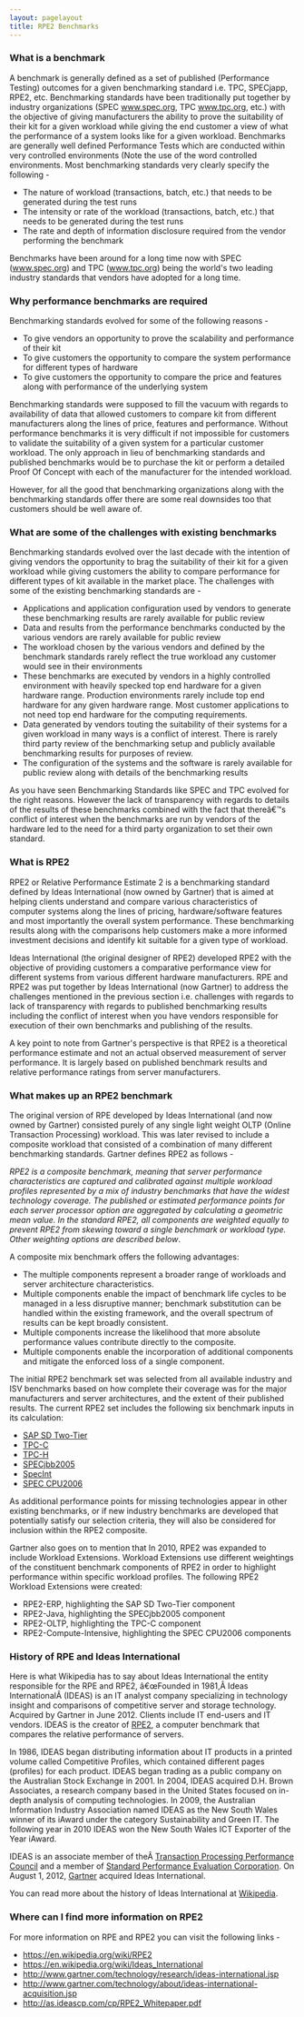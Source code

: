 ```yaml
---
layout: pagelayout
title: RPE2 Benchmarks
---
```


### What is a benchmark 

A benchmark is generally defined as a set of published (Performance Testing) outcomes for a given benchmarking standard i.e. TPC, SPECjapp, RPE2, etc. Benchmarking standards have been traditionally put together by industry organizations (SPEC <a href="http://www.spec.org" target="_blank">www.spec.org</a>, TPC  <a href="http://www.tpc.org" target="_blank">www.tpc.org</a>, etc.) with the objective of giving manufacturers the ability to prove the suitability of their kit for a given workload while giving the end customer a view of what the performance of a system looks like for a given workload. Benchmarks are generally well defined Performance Tests which are conducted within very controlled environments (Note the use of the word controlled environments. Most benchmarking standards very clearly specify the following - 

* The nature of workload (transactions, batch, etc.) that needs to be generated during the test runs
* The intensity or rate of the workload (transactions, batch, etc.) that needs to be generated during the test runs
* The rate and depth of information disclosure required from the vendor performing the benchmark

Benchmarks have been around for a long time now with SPEC (<a href="http://www.spec.org" target="_blank">www.spec.org</a>) and TPC (<a href="http://www.tpc.org" target="_blank">www.tpc.org</a>) being the world's two leading industry standards that vendors have adopted for a long time.

### Why performance benchmarks are required 

Benchmarking standards evolved for some of the following reasons -

* To give vendors an opportunity to prove the scalability and performance of their kit
* To give customers the opportunity to compare the system performance for different types of hardware
* To give customers the opportunity to compare the price and features along with performance of the underlying system

Benchmarking standards were supposed to fill the vacuum with regards to availability of data that allowed customers to compare kit from different manufacturers along the lines of price, features and performance. Without performance benchmarks it is very difficult if not impossible for customers to validate the suitability of a given system for a particular customer workload. The only approach in lieu of benchmarking standards and published benchmarks would be to purchase the kit or perform a detailed Proof Of Concept with each of the manufacturer for the intended workload.

However, for all the good that benchmarking organizations along with the benchmarking standards offer there are some real downsides too that customers should be well aware of.

### What are some of the challenges with existing benchmarks

Benchmarking standards evolved over the last decade with the intention of giving vendors the opportunity to brag the suitability of their kit for a given workload while giving customers the ability to compare performance for different types of kit available in the market place. The challenges with some of the existing benchmarking standards are -

* Applications and application configuration used by vendors to generate these benchmarking results are rarely available for public review
* Data and results from the performance benchmarks conducted by the various vendors are rarely available for public review
* The workload chosen by the various vendors and defined by the benchmark standards rarely reflect the true workload any customer would see in their environments
* These benchmarks are executed by vendors in a highly controlled environment with heavily specked top end hardware for a given hardware range. Production environments rarely include top end hardware for any given hardware range. Most customer applications to not need top end hardware for the computing requirements.
* Data generated by vendors touting the suitability of their systems for a given workload in many ways is a conflict of interest. There is rarely third party review of the benchmarking setup and publicly available benchmarking results for purposes of review.
* The configuration of the systems and the software is rarely available for public review along with details of the benchmarking results

As you have seen Benchmarking Standards like SPEC and TPC evolved for the right reasons. However the lack of transparency with regards to details of the results of these benchmarks combined with the fact that thereâ€™s conflict of interest when the benchmarks are run by vendors of the hardware led to the need for a third party organization to set their own standard.

### What is RPE2

RPE2 or Relative Performance Estimate 2 is a benchmarking standard defined by Ideas International (now owned by Gartner) that is aimed at helping clients understand and compare various characteristics of computer systems along the lines of pricing, hardware/software features and most importantly the overall system performance. These benchmarking results along with the comparisons help customers make a more informed investment decisions and identify kit suitable for a given type of workload.

Ideas International (the original designer of RPE2) developed RPE2 with the objective of providing customers a comparative performance view for different systems from various different hardware manufacturers. RPE and RPE2 was put together by Ideas International (now Gartner) to address the challenges mentioned in the previous section i.e. challenges with regards to lack of transparency with regards to published benchmarking results including the conflict of interest when you have vendors responsible for execution of their own benchmarks and publishing of the results.

A key point to note from Gartner's perspective is that RPE2 is a theoretical performance estimate and not an actual observed measurement of server performance. It is largely based on published benchmark results and relative performance ratings from server manufacturers.

### What makes up an RPE2 benchmark

The original version of RPE developed by Ideas International (and now owned by Gartner) consisted purely of any single light weight OLTP (Online Transaction Processing) workload. This was later revised to include a composite workload that consisted of a combination of many different benchmarking standards. Gartner defines RPE2 as follows - 

_RPE2 is a composite benchmark, meaning that server performance characteristics are captured and calibrated against multiple workload profiles represented by a mix of industry benchmarks that have the widest technology coverage. The published or estimated performance points for each server processor option are aggregated by calculating a geometric mean value. In the standard RPE2, all components are weighted equally to prevent RPE2 from skewing toward a single benchmark or workload type. Other weighting options are described below_.

A composite mix benchmark offers the following advantages:

* The multiple components represent a broader range of workloads and server architecture characteristics.
* Multiple components enable the impact of benchmark life cycles to be managed in a less disruptive manner; benchmark substitution can be handled within the existing framework, and the overall spectrum of results can be kept broadly consistent.
* Multiple components increase the likelihood that more absolute performance values contribute directly to the composite.
* Multiple components enable the incorporation of additional components and mitigate the enforced loss of a single component.

The initial RPE2 benchmark set was selected from all available industry and ISV benchmarks based on how complete their coverage was for the major manufacturers and server architectures, and the extent of their published results. The current RPE2 set includes the following six benchmark inputs in its calculation:

* <a href="http://www.sap.com/solutions/benchmark/sd2tier.epx" target="_blank">SAP SD Two-Tier</a>
* <a href="http://www.tpc.org/tpcc/default.asp" target="_blank">TPC-C</a>
* <a href="http://www.tpc.org/tpch/default.asp" target="_blank">TPC-H</a>
* <a href="https://www.spec.org/jbb2005/" target="_blank">SPECjbb2005</a>
* <a href="https://en.wikipedia.org/wiki/SPECint" target="_blank">SpecInt</a>
* <a href="https://www.spec.org/cpu2006/" target="_blank">SPEC CPU2006</a>

As additional performance points for missing technologies appear in other existing benchmarks, or if new industry benchmarks are developed that potentially satisfy our selection criteria, they will also be considered for inclusion within the RPE2 composite.

Gartner also goes on to mention that In 2010, RPE2 was expanded to include Workload Extensions. Workload Extensions use different weightings of the constituent benchmark components of RPE2 in order to highlight performance within specific workload profiles. The following RPE2 Workload Extensions were created:

* RPE2-ERP, highlighting the SAP SD Two-Tier component
* RPE2-Java, highlighting the SPECjbb2005 component
* RPE2-OLTP, highlighting the TPC-C component
* RPE2-Compute-Intensive, highlighting the SPEC CPU2006 components

### History of RPE and Ideas International 

Here is what Wikipedia has to say about Ideas International the entity responsible for the RPE and RPE2, â€œFounded in 1981,Â Ideas InternationalÂ (IDEAS) is an IT analyst company specializing in technology insight and comparisons of competitive server and storage technology. Acquired by Gartner in June 2012. Clients include IT end-users and IT vendors. IDEAS is the creator of <a href="https://en.wikipedia.org/wiki/RPE2" target="_blank">RPE2</a>, a computer benchmark that compares the relative performance of servers.

In 1986, IDEAS began distributing information about IT products in a printed volume called Competitive Profiles, which contained different pages (profiles) for each product. IDEAS began trading as a public company on the Australian Stock Exchange in 2001. In 2004, IDEAS acquired D.H. Brown Associates, a research company based in the United States focused on in-depth analysis of computing technologies. In 2009, the Australian Information Industry Association named IDEAS as the New South Wales winner of its iAward under the category Sustainability and Green IT. The following year in 2010 IDEAS won the New South Wales ICT Exporter of the Year iAward.

IDEAS is an associate member of theÂ <a href="https://en.wikipedia.org/wiki/Transaction_Processing_Performance_Council" target="_blank">Transaction Processing Performance Council</a> and a member of <a href="https://en.wikipedia.org/wiki/Standard_Performance_Evaluation_Corporation" target="_blank">Standard Performance Evaluation Corporation</a>. On August 1, 2012, [Gartner](https://en.wikipedia.org/wiki/Gartner) acquired Ideas International.

You can read more about the history of Ideas International at [Wikipedia](https://en.wikipedia.org/wiki/Ideas_International).

### Where can I find more information on RPE2 

For more information on RPE and RPE2 you can visit the following links -

* <a href="https://en.wikipedia.org/wiki/RPE2" target="_blank">https://en.wikipedia.org/wiki/RPE2</a>
* <a href="https://en.wikipedia.org/wiki/Ideas_International" target="_blank">https://en.wikipedia.org/wiki/Ideas_International</a>
* <a href="http://www.gartner.com/technology/research/ideas-international.jsp" target="_blank">http://www.gartner.com/technology/research/ideas-international.jsp</a>
* <a href="http://www.gartner.com/technology/about/ideas-international-acquisition.jsp" target="_blank">http://www.gartner.com/technology/about/ideas-international-acquisition.jsp</a>
* <a href="http://as.ideascp.com/cp/RPE2_Whitepaper.pdf" target="_blank">http://as.ideascp.com/cp/RPE2_Whitepaper.pdf</a>



